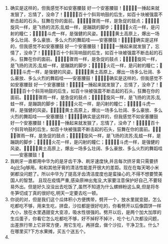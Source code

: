 1. 确实是这样的，但我感觉不如安塞腰鼓 好一个安塞腰鼓！🥁🥁🥁🥁🥁一捶起来就发狠了，忘情了，没命了！🥁🥁🥁🥁🥁百十个斜背响鼓的后生，如百十块被强震不断击起的石头，狂舞在你的面前。🥁🥁🥁🥁🥁骤雨一样，是急促的鼓点；🥁🥁🥁🥁🥁旋风一样，是飞扬的流苏;乱蛙一样，是蹦跳的脚步；🥁🥁🥁🥁🥁火花一样，是闪射的瞳仁；🥁🥁🥁🥁🥁斗虎一样，是强健的风姿。🥁🥁🥁🥁🥁黄土高原上，爆出一场多么壮阔、多么豪放、多么火烈的舞蹈哇——安塞腰鼓！🥁🥁🥁🥁🥁确实是这样的，但我感觉不如安塞腰鼓 好一个安塞腰鼓！🥁🥁🥁🥁🥁一捶起来就发狠了，忘情了，没命了！🥁🥁🥁🥁🥁百十个斜背响鼓的后生，如百十块被强震不断击起的石头，狂舞在你的面前。🥁🥁🥁🥁🥁骤雨一样，是急促的鼓点；🥁🥁🥁🥁🥁旋风一样，是飞扬的流苏;乱蛙一样，是蹦跳的脚步；🥁🥁🥁🥁🥁火花一样，是闪射的瞳仁；🥁🥁🥁🥁🥁斗虎一样，是强健的风姿。🥁🥁🥁🥁🥁黄土高原上，爆出一场多么壮阔、多么豪放、多么火烈的舞蹈哇——安塞腰鼓！🥁🥁🥁🥁🥁确实是这样的，但我感觉不如安塞腰鼓 好一个安塞腰鼓！🥁🥁🥁🥁🥁一捶起来就发狠了，忘情了，没命了！🥁🥁🥁🥁🥁百十个斜背响鼓的后生，如百十块被强震不断击起的石头，狂舞在你的面前。🥁🥁🥁🥁🥁骤雨一样，是急促的鼓点；🥁🥁🥁🥁🥁旋风一样，是飞扬的流苏;乱蛙一样，是蹦跳的脚步；🥁🥁🥁🥁🥁火花一样，是闪射的瞳仁；🥁🥁🥁🥁🥁斗虎一样，是强健的风姿。🥁🥁🥁🥁🥁黄土高原上，爆出一场多么壮阔、多么豪放、多么火烈的舞蹈哇——安塞腰鼓！🥁🥁🥁🥁🥁确实是这样的，但我感觉不如安塞腰鼓 好一个安塞腰鼓！🥁🥁🥁🥁🥁一捶起来就发狠了，忘情了，没命了！🥁🥁🥁🥁🥁百十个斜背响鼓的后生，如百十块被强震不断击起的石头，狂舞在你的面前。🥁🥁🥁🥁🥁骤雨一样，是急促的鼓点；🥁🥁🥁🥁🥁旋风一样，是飞扬的流苏;乱蛙一样，是蹦跳的脚步；🥁🥁🥁🥁🥁火花一样，是闪射的瞳仁；🥁🥁🥁🥁🥁斗虎一样，是强健的风姿。🥁🥁🥁🥁🥁黄土高原上，爆出一场多么壮阔、多么豪放、多么火烈的舞蹈哇——安塞腰鼓！🥁
2. 我刷牙一直都用中华为的是牙齿干净、刷牙速度快,并且每次挤牙膏只需要挤4g比5g够用。和和其他牙膏的清洁性能差开很大的差距。现在在每天喝小米粥都没问题了。所以中华为了提高牙齿清洁度度也是蛮操心的,不得不想要赞美国人的智慧。 且现在疫情严重,感染原神出鬼没,大家要注意保护好自己,不要轻易外出。但是好久没没出去吃饭了,虽然不知道为什么螺蛳粉这么臭,但是将冬冬笋切成丁真的很好吃,明天一定要去吃一顿。
3. 你说的对，但是我们这个瓜体积小方便携带，劈开一个，放水里就变甜，怎么吃都吃不够，用来生吃，拼盘，沙拉都是很好吃的，你看劈开以后像圆饼一样大小，放在水里遇甜变大变凉，吸水性很强的。劈开以后，是两个加大加厚的生瓜蛋子，你看它怎么吃都吃不够，好不掉籽不掉汁，吃个七八次都没问题，出差旅行带上它非常方便，用它生吃，再拼盘，做个沙拉，干净卫生。什么?在哪里买?下方水果摊，买五个送五个。
4. 